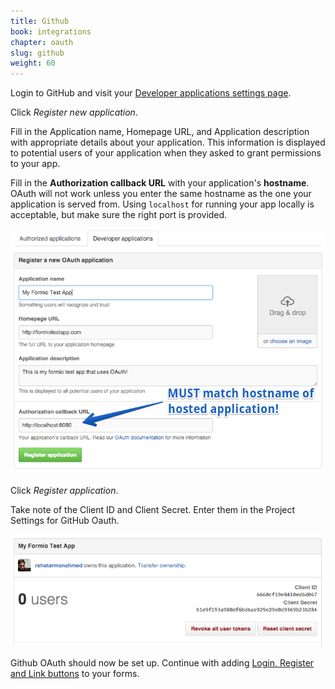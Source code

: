 ```yaml
---
title: Github
book: integrations
chapter: oauth
slug: github
weight: 60
---
```

Login to GitHub and visit your [Developer applications settings page](https://github.com/settings/developers).

Click *Register new application*.

Fill in the Application name, Homepage URL, and Application description with appropriate details about your application. This information is displayed to potential users of your application when they asked to grant permissions to your app.

Fill in the **Authorization callback URL** with your application's **hostname**. OAuth will not work unless you enter the same hostname as the one your application is served from. Using `localhost` for running your app locally is acceptable, but make sure the right port is provided.

![](/assets/img/oauth/github-app-settings-edit.png)

Click *Register application*.

Take note of the Client ID and Client Secret. Enter them in the Project Settings for GitHub Oauth.

![](/assets/img/oauth/github-app-settings-view.png)

Github OAuth should now be set up. Continue with adding [Login, Register and Link buttons](#button) to your forms.
